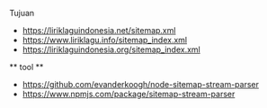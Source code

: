 
Tujuan
- https://liriklaguindonesia.net/sitemap.xml
- https://www.liriklagu.info/sitemap_index.xml
- https://liriklaguindonesia.org/sitemap_index.xml

** tool **
- https://github.com/evanderkoogh/node-sitemap-stream-parser
- https://www.npmjs.com/package/sitemap-stream-parser
